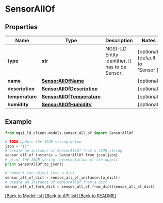 # SensorAllOf


## Properties
Name | Type | Description | Notes
------------ | ------------- | ------------- | -------------
**type** | **str** | NGSI-LD Entity identifier. It has to be Sensor. | [optional] [default to 'Sensor']
**name** | [**SensorAllOfName**](SensorAllOfName.md) |  | [optional] 
**description** | [**SensorAllOfDescription**](SensorAllOfDescription.md) |  | [optional] 
**temperature** | [**SensorAllOfTemperature**](SensorAllOfTemperature.md) |  | [optional] 
**humidity** | [**SensorAllOfHumidity**](SensorAllOfHumidity.md) |  | [optional] 

## Example

```python
from ngsi_ld_client.models.sensor_all_of import SensorAllOf

# TODO update the JSON string below
json = "{}"
# create an instance of SensorAllOf from a JSON string
sensor_all_of_instance = SensorAllOf.from_json(json)
# print the JSON string representation of the object
print SensorAllOf.to_json()

# convert the object into a dict
sensor_all_of_dict = sensor_all_of_instance.to_dict()
# create an instance of SensorAllOf from a dict
sensor_all_of_form_dict = sensor_all_of.from_dict(sensor_all_of_dict)
```
[[Back to Model list]](../README.md#documentation-for-models) [[Back to API list]](../README.md#documentation-for-api-endpoints) [[Back to README]](../README.md)


